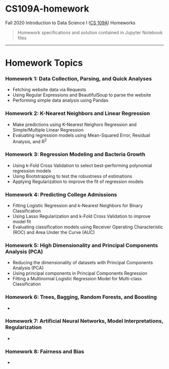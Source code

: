# CS109A-homework
Fall 2020 Introduction to Data Science I ([CS 109A](https://harvard-iacs.github.io/2020-CS109A/)) Homeworks

> Homework specifications and solution contained in Jupyter Notebook files

----
# Homework Topics

### Homework 1: Data Collection, Parsing, and Quick Analyses

- Fetching website data via Requests
- Using Regular Expressions and BeautifulSoup to parse the website
- Performing simple data analysis using Pandas

### Homework 2: K-Nearest Neighbors and Linear Regression

- Make predictions using K-Nearest Neighors Regression and Simple/Multiple Linear Regression
- Evaluating regression models using Mean-Squared Error, Residual Analysis, and R<sup>2</sup>

### Homework 3: Regression Modeling and Bacteria Growth

- Using k-Fold Cross Validation to select best-performing polynomial regression models
- Using Bootstrapping to test the robustness of estimations
- Applying Regularization to improve the fit of regression models

### Homework 4: Predicting College Admissions

- Fitting Logistic Regression and k-Nearest Neighbors for Binary Classification
- Using Lasso Regularization and k-Fold Cross Validation to improve model fit
- Evaluating classification models using Receiver Operating Characteristic (ROC) and Area Under the Curve (AUC)

### Homework 5: High Dimensionality and Principal Components Analysis (PCA)

- Reducing the dimensionality of datasets with Principal Components Analysis (PCA)
- Using principal components in Principal Components Regression
- Fitting a Multinomial Logistic Regression Model for Multi-class Classification

### Homework 6: Trees, Bagging, Random Forests, and Boosting

- 

### Homework 7: Artificial Neural Networks, Model Interpretations, Regularization

-

### Homework 8: Fairness and Bias

-
